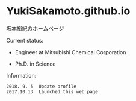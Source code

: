 # YukiSakamoto.github.io

坂本裕紀のホームページ

Current status: 

- Engineer at Mitsubishi Chemical Corporation

- Ph.D. in Science

Information:

	2018. 9. 5  Update profile
	2017.10.13	Launched this web page


